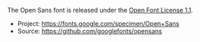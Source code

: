The Open Sans font is released under the [Open Font License 1.1](OFL.txt).

- Project: https://fonts.google.com/specimen/Open+Sans
- Source: https://github.com/googlefonts/opensans
